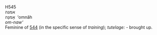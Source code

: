 <body>
  <p>H545<br>  אמנה  <br> אָמנָה  ‎  ‘omnâh  <br><i>om-naw‘ </i><br>Feminine of <a href="h0544.htm">544</a> (in the specific sense of <i>training</i>); <i>tutelage: - </i>brought up.<br></p>
 </body>
